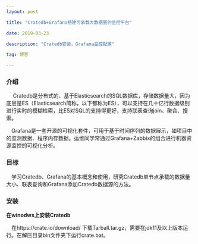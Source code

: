 ```yaml
---
layout: post

title: "Cratedb+Grafana搭建可承载大数据量的监控平台"

date: 2019-03-23

description: "Cratedb安装，Grafana监控配置"

tag: 博客

---
```


### 介绍

&ensp;&ensp; Cratedb是分布式的、基于Elasticsearch的SQL数据库，存储数据量大，因为底层是ES（Elasticsearch简称，以下都称为ES），可以支持在几十亿行数据级别进行实时的模糊检索，比ES对SQL的支持得更好，支持联表查询join、聚合、搜索。

&ensp;&ensp;Grafana是一套开源的可视化套件，可用于基于时间序列的数据展示，如项目中的监测数据、程序内存数据。运维同学常通过Grafana+Zabbix的组合进行机器资源监控的可视化分析。

### 目标

&ensp;&ensp;学习Cratedb、Grafana的基本概念和使用，研究Cratedb单节点承载的数据量大小、联表查询和Grafana添加Cratedb数据源的方法。

### 安装

**在winodws上安装Cratedb**

&ensp;&ensp;在https://crate.io/download/ 下载Tarball.tar.gz，需要在jdk11及以上版本运行。在解压目录bin文件夹下运行crate.bat。











